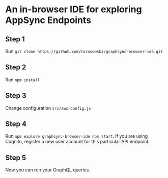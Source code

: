 # An in-browser IDE for exploring AppSync Endpoints

## Step 1
Run `git clone https://github.com/tarasowski/graphsync-browser-ide.git`

## Step 2
Run `npm install`

## Step 3
Change configuration `src/aws-config.js`

## Step 4
Run `npm explore graphsync-browser-ide npm start`. If you are using Cognito, register a new user account for this particular API endpoint.

## Step 5
Now you can run your GraphQL queries.
